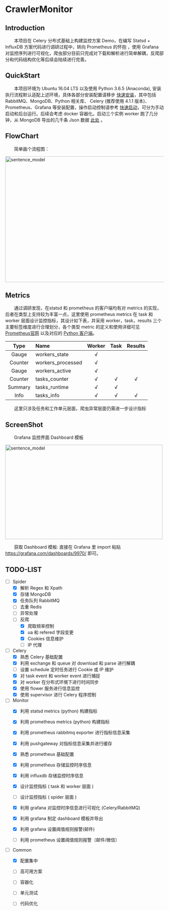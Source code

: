 # CrawlerMonitor

## Introduction
&emsp;&emsp;本项目在 Celery 分布式基础上构建监控方案 Demo，在编写 Statsd + InfluxDB 方案代码进行调研过程中，转向 Prometheus 的怀抱 ，使用 Grafana 对监控序列进行可视化，爬虫部分目前只完成对下载和解析进行简单解耦，反爬部分和代码结构优化等后续会陆续进行完善。

## QuickStart
&emsp;&emsp;本项目环境为 Ubuntu 16.04 LTS 以及使用 Python 3.6.5 (Anaconda), 安装执行流程默认适配上述环境，具体各部分安装配置请移步 [快速安装](https://github.com/adrianyoung/CrawlerMonitor/wiki/%E5%BF%AB%E9%80%9F%E5%AE%89%E8%A3%85)，其中包括 RabbitMQ、MongoDB、Python 相关库、 Celery (推荐使用 4.1.1 版本)、Prometheus、Grafana 等安装配置，操作启动控制请参考 [快速启动](https://github.com/adrianyoung/CrawlerMonitor/wiki/%E5%BF%AB%E9%80%9F%E5%90%AF%E5%8A%A8)，可分为手动启动和后台运行。后续会考虑 docker 容器化。启动三个实例 worker 跑了几分钟，从 MongoDB 导出的几千条 Json 数据 [此处](https://drive.google.com/file/d/1Vy71M9Jy7Mj4rFRCoj-PRvztsJbZOIJ8/view?usp=sharing) 。

## FlowChart  
&emsp;&emsp;简单画个流程图：  

<img src="https://drive.google.com/uc?export=view&id=1GO8Pdn77eM73cuiODSVpwIZ5T0gC0wFr" width = "650" height = "400" alt="sentence_model" align=center /> 

## Metrics
&emsp;&emsp;通过调研发现，在statsd 和 prometheus 的客户端均有对 metrics 的实现，后者在类型上支持较为丰富一点，这里使用 prometheus metrics 在 task 和 worker 层面设计监控指标，其设计如下表，并采用 worker，task，results 三个主要标签维度进行合理划分，各个类型 metric 的定义和使用详细可见 [Prometheus官网](https://prometheus.io/docs/concepts/metric_types/) 以及对应的 [Python 客户端](https://github.com/prometheus/client_python)。  


|Type|Name|Worker|Task|Results|
|:--:|:---|:----:|:--:|:-----:|
|Gauge|workers_state|√|||
|Counter|workers_processed|√|||
|Gauge|workers_active|√|||
|Counter|tasks_counter|√|√|√|
|Summary|tasks_runtime|√|√||
|Info|tasks_info|√|√|√|  
  
&emsp;&emsp;这里只涉及任务和工作单元层面，爬虫异常层面仍需进一步设计指标

## ScreenShot
&emsp;&emsp;Grafana 监控界面 Dashboard 模板  

<img src="https://drive.google.com/uc?export=view&id=18DeLCoc08Gws6hPjOfpCTTALIiS6QC2B" width = "500" height = "300" alt="sentence_model" align=center />  

&emsp;&emsp;获取 Dashboard 模板: 直接在 Grafana 里 import 粘贴 https://grafana.com/dashboards/9970/ 即可。


## TODO-LIST
- [ ] Spider
  - [x] 解析 Regex 和 Xpath
  - [x] 存储 MongoDB
  - [x] 任务队列 RabbitMQ
  - [ ] 去重 Redis
  - [ ] 异常处理
  - [ ] 反爬
    - [x] 爬取频率控制
    - [x] ua 和 refered 字段变更
    - [x] Cookies 信息维护
    - [ ] IP 代理

- [ ] Celery
  - [x] 熟悉 Celery 基础配置
  - [x] 利用 exchange 和 queue 对 download 和 parse 进行解耦
  - [ ] 设置 schedule 定时任务进行 Cookie 或 IP 维护
  - [x] 对 task event 和 worker event 进行捕捉
  - [x] 对 worker 在分布式环境下进行时间同步
  - [x] 使用 flower 服务进行信息监控
  - [x] 使用 supervisor 进行 Celery 程序控制

- [ ] Monitor
  - [x] 利用 statsd metrics (python) 构建指标 
  - [x] 利用 prometheus metrics (python) 构建指标
  - [x] 利用 prometheus rabbitmq exporter 进行指标信息采集
  - [x] 利用 pushgateway 对指标信息采集并进行缓存
  - [x] 熟悉 prometheus 基础配置
  - [x] 利用 prometheus 存储监控时序信息
  - [x] 利用 influxdb 存储监控时序信息
  - [x] 设计监控指标 ( task 和 worker 层面 ) 
  - [ ] 设计监控指标 ( spider 层面 )
  - [x] 利用 grafana 对监控时序信息进行可视化 (Celery/RabbitMQ)
  - [x] 利用 grafana 制定 dashboard 模板并导出
  - [x] 利用 grafana 设置阈值规则报警(邮件)  
  - [ ] 利用 prometheus 设置阈值规则报警（邮件/微信）

  
 - [ ] Common
   - [x] 配置集中
   - [ ] 高可用方案
   - [ ] 容器化
   - [ ] 单元测试
   - [ ] 代码优化 
   
